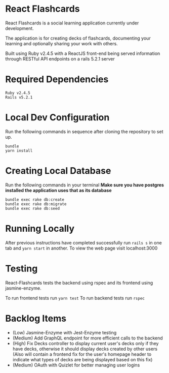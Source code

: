 # React Flashcards

React Flashcards is a social learning application currently under development.

The application is for creating decks of flashcards, documenting your learning and optionally sharing your work with others.

Built using Ruby v2.4.5 with a ReactJS front-end being served information through RESTful API endpoints on a rails 5.2.1 server

# Required Dependencies
```
Ruby v2.4.5
Rails v5.2.1
```

# Local Dev Configuration

Run the following commands in sequence after cloning the repository to set up.
```
bundle
yarn install
```

# Creating Local Database

Run the following commands in your terminal
**Make sure you have postgres installed the application uses that as its database**
```
bundle exec rake db:create
bundle exec rake db:migrate
bundle exec rake db:seed
```

# Running Locally

After previous instructions have completed successfully run `rails s` in one tab and `yarn start` in another.
To view the web page visit localhost:3000

# Testing

React-Flashcards tests the backend using rspec and its frontend using jasmine-enzyme.

To run frontend tests run `yarn test`
To run backend tests run `rspec`

# Backlog Items

- (Low) Jasmine-Enzyme with Jest-Enzyme testing
- (Medium) Add GraphQL endpoint for more efficient calls to the backend
- (High) Fix Decks controller to display current user's decks only if they have decks, otherwise it should display decks created by other users (Also will contain a frontend fix for the user's homepage header to indicate what types of decks are being displayed based on this fix)
- (Medium) OAuth with Quizlet for better managing user logins
